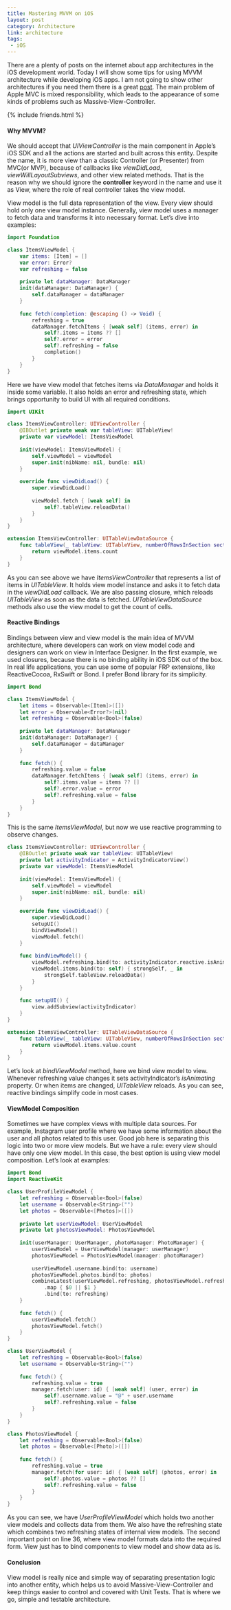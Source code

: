 ```yaml
---
title: Mastering MVVM on iOS
layout: post
category: Architecture
link: architecture
tags:
 - iOS
---
```


There are a plenty of posts on the internet about app architectures in the iOS development world. Today I will show some tips for using MVVM architecture while developing iOS apps. I am not going to show other architectures if you need them there is a great [post](https://medium.com/ios-os-x-development/ios-architecture-patterns-ecba4c38de52).
The main problem of Apple MVC is mixed responsibility, which leads to the appearance of some kinds of problems such as Massive-View-Controller.

{% include friends.html %}

#### Why MVVM?
We should accept that *UIViewController* is the main component in Apple’s iOS SDK and all the actions are started and built across this entity. Despite the name, it is more view than a classic Controller (or Presenter) from MVC(or MVP), because of callbacks like *viewDidLoad*, *viewWillLayoutSubviews*, and other view related methods. That is the reason why we should ignore the **controller** keyword in the name and use it as View, where the role of real controller takes the view model.

View model is the full data representation of the view. Every view should hold only one view model instance. Generally, view model uses a manager to fetch data and transforms it into necessary format. Let’s dive into examples:

```swift
import Foundation

class ItemsViewModel {
    var items: [Item] = []
    var error: Error?
    var refreshing = false
    
    private let dataManager: DataManager
    init(dataManager: DataManager) {
        self.dataManager = dataManager
    }
    
    func fetch(completion: @escaping () -> Void) {
        refreshing = true
        dataManager.fetchItems { [weak self] (items, error) in
            self?.items = items ?? []
            self?.error = error
            self?.refreshing = false
            completion()
        }
    }
}
```

Here we have view model that fetches items via *DataManager* and holds it inside some variable. It also holds an error and refreshing state, which brings opportunity to build UI with all required conditions.

```swift
import UIKit

class ItemsViewController: UIViewController {
    @IBOutlet private weak var tableView: UITableView!
    private var viewModel: ItemsViewModel
    
    init(viewModel: ItemsViewModel) {
        self.viewModel = viewModel
        super.init(nibName: nil, bundle: nil)
    }
    
    override func viewDidLoad() {
        super.viewDidLoad()
        
        viewModel.fetch { [weak self] in
            self?.tableView.reloadData()
        }
    }
}

extension ItemsViewController: UITableViewDataSource {
    func tableView(_ tableView: UITableView, numberOfRowsInSection section: Int) -> Int {
        return viewModel.items.count
    }
}
```

As you can see above we have *ItemsViewController* that represents a list of items in *UITableView*. It holds view model instance and asks it to fetch data in the *viewDidLoad* callback. We are also passing closure, which reloads *UITableView* as soon as the data is fetched. *UITableViewDataSource* methods also use the view model to get the count of cells.

#### Reactive Bindings
Bindings between view and view model is the main idea of MVVM architecture, where developers can work on view model code and designers can work on view in Interface Designer. In the first example, we used closures, because there is no binding ability in iOS SDK out of the box. In real life applications, you can use some of popular FRP extensions, like ReactiveCocoa, RxSwift or Bond. I prefer Bond library for its simplicity.

```swift
import Bond

class ItemsViewModel {
    let items = Observable<[Item]>([])
    let error = Observable<Error?>(nil)
    let refreshing = Observable<Bool>(false)
    
    private let dataManager: DataManager
    init(dataManager: DataManager) {
        self.dataManager = dataManager
    }
    
    func fetch() {
        refreshing.value = false
        dataManager.fetchItems { [weak self] (items, error) in
            self?.items.value = items ?? []
            self?.error.value = error
            self?.refreshing.value = false
        }
    }
}
```

This is the same *ItemsViewModel*, but now we use reactive programming to observe changes.

```swift
class ItemsViewController: UIViewController {
    @IBOutlet private weak var tableView: UITableView!
    private let activityIndicator = ActivityIndicatorView()
    private var viewModel: ItemsViewModel
    
    init(viewModel: ItemsViewModel) {
        self.viewModel = viewModel
        super.init(nibName: nil, bundle: nil)
    }
    
    override func viewDidLoad() {
        super.viewDidLoad()
        setupUI()
        bindViewModel()
        viewModel.fetch()
    }
    
    func bindViewModel() {
        viewModel.refreshing.bind(to: activityIndicator.reactive.isAnimating)
        viewModel.items.bind(to: self) { strongSelf, _ in
            strongSelf.tableView.reloadData()
        }
    }
    
    func setupUI() {
        view.addSubview(activityIndicator)
    }
}

extension ItemsViewController: UITableViewDataSource {
    func tableView(_ tableView: UITableView, numberOfRowsInSection section: Int) -> Int {
        return viewModel.items.value.count
    }
}
```

Let’s look at *bindViewModel* method, here we bind view model to view. Whenever refreshing value changes it sets activityIndicator’s *isAnimating* property. Or when items are changed, *UITableView* reloads. As you can see, reactive bindings simplify code in most cases.

#### ViewModel Composition
Sometimes we have complex views with multiple data sources. For example, Instagram user profile where we have some information about the user and all photos related to this user. Good job here is separating this logic into two or more view models. But we have a rule: every view should have only one view model. In this case, the best option is using view model composition. Let’s look at examples:

```swift
import Bond
import ReactiveKit

class UserProfileViewModel {
    let refreshing = Observable<Bool>(false)
    let username = Observable<String>("")
    let photos = Observable<[Photos]>([])
    
    private let userViewModel: UserViewModel
    private let photosViewModel: PhotosViewModel
    
    init(userManager: UserManager, photoManager: PhotoManager) {
        userViewModel = UserViewModel(manager: userManager)
        photosViewModel = PhotosViewModel(manager: photoManager)
        
        userViewModel.username.bind(to: username)
        photosViewModel.photos.bind(to: photos)
        combineLatest(userViewModel.refreshing, photosViewModel.refreshing)
            .map { $0 || $1 }
            .bind(to: refreshing)
    }
    
    func fetch() {
        userViewModel.fetch()
        photosViewModel.fetch()
    }
}

class UserViewModel {
    let refreshing = Observable<Bool>(false)
    let username = Observable<String>("")
    
    func fetch() {
        refreshing.value = true
        manager.fetch(user: id) { [weak self] (user, error) in
            self?.username.value = "@" + user.username
            self?.refreshing.value = false
        }
    }
}

class PhotosViewModel {
    let refreshing = Observable<Bool>(false)
    let photos = Observable<[Photo]>([])
    
    func fetch() {
        refreshing.value = true
        manager.fetch(for user: id) { [weak self] (photos, error) in
            self?.photos.value = photos ?? []
            self?.refreshing.value = false
        }
    }
}
```

As you can see, we have *UserProfileViewModel* which holds two another view models and collects data from them. We also have the refreshing state which combines two refreshing states of internal view models. The second important point on line 36, where view model formats data into the required form. View just has to bind components to view model and show data as is.

#### Conclusion
View model is really nice and simple way of separating presentation logic into another entity, which helps us to avoid Massive-View-Controller and keep things easier to control and covered with Unit Tests. That is where we go, simple and testable architecture.